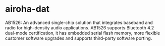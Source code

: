 
# airoha-dat

AB1526: An advanced single-chip solution that integrates baseband and radio for high-density audio applications. AB1526 supports Bluetooth 4.2 dual-mode certification, it has embedded serial flash memory, more flexible customer software upgrades and supports third-party software porting.

[Official website]: http://www.airoha.com/